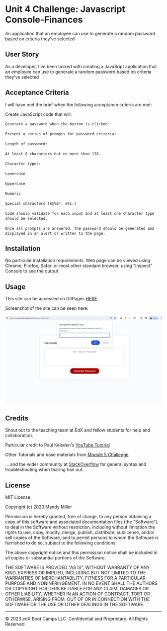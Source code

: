 #  Unit 4 Challenge: Javascript Console-Finances
An application that an employee can use to generate a random password based on criteria they’ve selected


## User Story

As a developer, I've been tasked with creating a JavaSript application that an employee can use to generate a random password based on criteria they’ve selected


## Acceptance Criteria

I will have met the brief when the following acceptance criteria are met:

Create JavaScript code that will:

    Generate a password when the button is clicked.

    Present a series of prompts for password criteria:

    Length of password:

    At least 8 characters but no more than 128.

    Character types:

    Lowercase

    Uppercase

    Numeric

    Special characters ($@%&*, etc.)

    Code should validate for each input and at least one character type should be selected.

    Once all prompts are answered, the password should be generated and displayed in an alert or written to the page.


## Installation

No particular installation requirements. Web page can be viewed using Chrome, Firefox, Safari or most other standard browser, using "Inspect" Console to see the output 


## Usage 

This site can be accessed on GitPages [HERE](https://mandyjmiller.github.io/Password-Generator/)

Screenshot of the site can be seen here:

![screenshot](assets/images/screenshot.png)



## Credits

Shout out to the teaching team at EdX and fellow students for help and collaboration.

Particular credit to Paul Kelsden's [YouTube Tutorial](https://www.youtube.com/watch?v=x4HUaiazDes)

Other Tutorials and base materials from  [Module 5 Challenge](https://bootcampspot.instructure.com/courses/5651/assignments/67065)

... and the wider community at [StackOverflow](https://stackoverflow.com/questions/62627469/random-password-generator-with-prompts) for general syntax and troubleshooting when tearing hair out. 

## License

MIT License

Copyright (c) 2023 Mandy Miller

Permission is hereby granted, free of charge, to any person obtaining a copy
of this software and associated documentation files (the "Software"), to deal
in the Software without restriction, including without limitation the rights
to use, copy, modify, merge, publish, distribute, sublicense, and/or sell
copies of the Software, and to permit persons to whom the Software is
furnished to do so, subject to the following conditions:

The above copyright notice and this permission notice shall be included in all
copies or substantial portions of the Software.

THE SOFTWARE IS PROVIDED "AS IS", WITHOUT WARRANTY OF ANY KIND, EXPRESS OR
IMPLIED, INCLUDING BUT NOT LIMITED TO THE WARRANTIES OF MERCHANTABILITY,
FITNESS FOR A PARTICULAR PURPOSE AND NONINFRINGEMENT. IN NO EVENT SHALL THE
AUTHORS OR COPYRIGHT HOLDERS BE LIABLE FOR ANY CLAIM, DAMAGES OR OTHER
LIABILITY, WHETHER IN AN ACTION OF CONTRACT, TORT OR OTHERWISE, ARISING FROM,
OUT OF OR IN CONNECTION WITH THE SOFTWARE OR THE USE OR OTHER DEALINGS IN THE
SOFTWARE.

---

© 2023 edX Boot Camps LLC. Confidential and Proprietary. All Rights Reserved.
